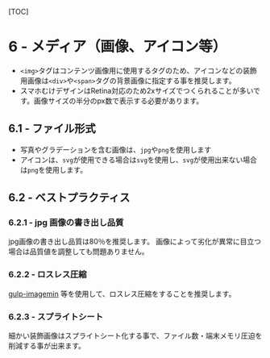 [TOC]

# 6 - メディア（画像、アイコン等）

- `<img>`タグはコンテンツ画像用に使用するタグのため、アイコンなどの装飾用画像は`<div>`や`<span>`タグの背景画像に指定する事を推奨します。
- スマホむけデザインはRetina対応のため2xサイズでつくられることが多いです。画像サイズの半分のpx数で表示する必要があります。

## 6.1 - ファイル形式

- 写真やグラデーションを含む画像は、`jpg`や`png`を使用します
- アイコンは、`svg`が使用できる場合は`svg`を使用し、`svg`が使用出来ない場合は`png`を使用します。

## 6.2 - ベストプラクティス

### 6.2.1 - jpg 画像の書き出し品質

jpg画像の書き出し品質は80％を推奨します。
画像によって劣化が異常に目立つ場合は品質値を調整しても問題ありません。

### 6.2.2 - ロスレス圧縮

[gulp-imagemin](//yarnpkg.com/ja/package/gulp-imagemin) 等を使用して、ロスレス圧縮をすることを推奨します。

### 6.2.3 - スプライトシート

細かい装飾画像はスプライトシート化する事で、ファイル数・端末メモリ圧迫を削減する事が出来ます。
